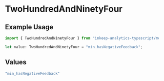 # TwoHundredAndNinetyFour

## Example Usage

```typescript
import { TwoHundredAndNinetyFour } from "inkeep-analytics-typescript/models/operations";

let value: TwoHundredAndNinetyFour = "min_hasNegativeFeedback";
```

## Values

```typescript
"min_hasNegativeFeedback"
```